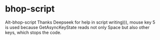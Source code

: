 # bhop-script
Alt-bhop-script
Thanks Deepseek for help in script writing))), mouse key 5 is used because GetAsyncKeyState reads not only Space but also other keys, which stops the code.
